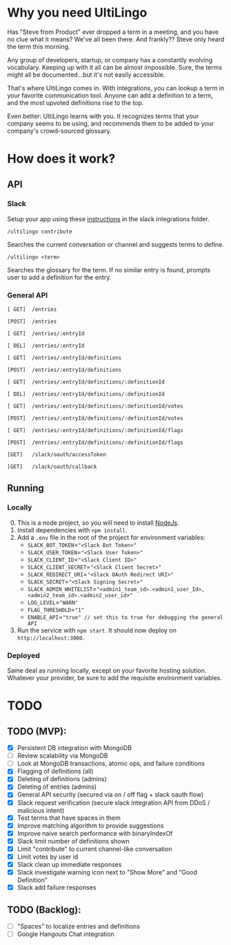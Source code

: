 # Why you need UltiLingo
Has "Steve from Product" ever dropped a term in a meeting, and you have no clue what it means? We've all been there. And frankly?? Steve only heard the term this morning.

Any group of developers, startup, or company has a constantly evolving vocabulary. Keeping up with it all can be almost impossible. Sure, the terms might all be documented...but it's not easily accessible.

That's where UltiLingo comes in. With integrations, you can lookup a term in your favorite communication tool. Anyone can add a definition to a term, and the most upvoted definitions rise to the top.

Even better: UltiLingo learns with you. It recognizes terms that your company seems to be using, and recommends them to be added to your company's crowd-sourced glossary.

# How does it work?

## API

### Slack
Setup your app using these [instructions](integrations/slack/README.md) in the slack integrations folder.

`/ultilingo contribute`

Searches the current conversation or channel and suggests terms to define.

`/ultilingo <term>`

Searches the glossary for the term. If no similar entry is found, prompts user to add a definition for the entry.

### General API
`[ GET]  /entries`

`[POST]  /entries`

`[ GET]  /entries/:entryId`

`[ DEL]  /entries/:entryId`

`[ GET]  /entries/:entryId/definitions`

`[POST]  /entries/:entryId/definitions`

`[ GET]  /entries/:entryId/definitions/:definitionId`

`[ DEL]  /entries/:entryId/definitions/:definitionId`

`[ GET]  /entries/:entryId/definitions/:definitionId/votes`

`[POST]  /entries/:entryId/definitions/:definitionId/votes`

`[ GET]  /entries/:entryId/definitions/:definitionId/flags`

`[POST]  /entries/:entryId/definitions/:definitionId/flags`

`[GET]   /slack/oauth/accessToken`

`[GET]   /slack/oauth/callback`


## Running

### Locally
0. This is a node project, so you will need to install [NodeJs](https://nodejs.org/en/).
1. Install dependencies with `npm install`.
2. Add a `.env` file in the root of the project for environment variables:
    - `SLACK_BOT_TOKEN`=`"<Slack Bot Token>"`
    - `SLACK_USER_TOKEN`=`"<Slack User Token>"`
    - `SLACK_CLIENT_ID`=`"<Slack Client ID>"`
    - `SLACK_CLIENT_SECRET`=`"<Slack Client Secret>"`
    - `SLACK_REDIRECT_URI`=`"<Slack OAuth Redirect URI>"`
    - `SLACK_SECRET`=`"<Slack Signing Secret>"`
    - `SLACK_ADMIN_WHITELIST`=`"<admin1_team_id>.<admin1_user_Id>,<admin2_team_id>.<admin2_user_id>"`
    - `LOG_LEVEL`=`"WARN"`
    - `FLAG_THRESHOLD`=`"1"`
    - `ENABLE_API`=`"true" // set this to true for debugging the general API`
3. Run the service with `npm start`. It should now deploy on `http://localhost:3000`.

### Deployed
Same deal as running locally, except on your favorite hosting solution. Whatever your provider, be sure to add the requisite environment variables.

# TODO

## TODO (MVP):
- [x] Persistent DB integration with MongoDB
- [ ] Review scalability via MongoDB
- [ ] Look at MongoDB transactions, atomic ops, and failure conditions
- [x] Flagging of definitions (all)
- [x] Deleting of definitions (admins)
- [x] Deleting of entries (admins)
- [x] General API security (secured via on / off flag + slack oauth flow)
- [x] Slack request verification (secure slack integration API from DDoS / malicious intent)
- [x] Test terms that have spaces in them
- [x] Improve matching algorithm to provide suggestions
- [x] Improve naive search performance with binaryIndexOf
- [x] Slack limit number of definitions shown
- [x] Limit "contribute" to current channel-like conversation
- [x] Limit votes by user id
- [x] Slack clean up immediate responses
- [x] Slack investigate warning icon next to "Show More" and "Good Definition"
- [x] Slack add failure responses

## TODO (Backlog):
- [ ] "Spaces" to localize entries and definitions
- [ ] Google Hangouts Chat integration 
